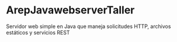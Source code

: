 # ArepJavawebserverTaller
Servidor web simple en Java que maneja solicitudes HTTP, archivos estáticos y servicios REST
